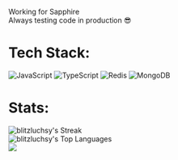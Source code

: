 Working for Sapphire<br>Always testing code in production 😎


# Tech Stack:
![JavaScript](https://img.shields.io/badge/javascript-%23323330.svg?style=for-the-badge&logo=javascript&logoColor=%23F7DF1E) ![TypeScript](https://img.shields.io/badge/typescript-%23007ACC.svg?style=for-the-badge&logo=typescript&logoColor=white) ![Redis](https://img.shields.io/badge/redis-%23DD0031.svg?style=for-the-badge&logo=redis&logoColor=white) ![MongoDB](https://img.shields.io/badge/MongoDB-%234ea94b.svg?style=for-the-badge&logo=mongodb&logoColor=white)
# Stats:
![blitzluchsy's Streak](https://github-readme-streak-stats.herokuapp.com/?user=blitzluchsy&theme=dark&hide_border=false)<br>
![blitzluchsy's Top Languages](https://github-readme-stats.vercel.app/api/top-langs/?username=blitzluchsy&theme=dark&show_icons=true&hide_border=false&layout=compact)<br>
![](https://quotes-github-readme.vercel.app/api?type=horizontal&theme=dark&hide_border=false)
